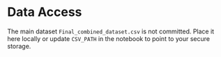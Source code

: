 # Data Access
The main dataset `Final_combined_dataset.csv` is not committed.
Place it here locally or update `CSV_PATH` in the notebook to point to your secure storage.
